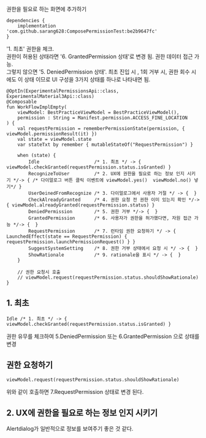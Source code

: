 권한을 필요로 하는 화면에 추가하기

```
dependencies {
    implementation 'com.github.sarang628:ComposePermissionTest:be2b9647fc'
}
```

'1. 최초' 권한을 체크.<br>
권한이 허용된 상태라면 '6. GrantedPermission 상태'로 변경 됨. 권한 데이터 접근 가능.<br>
그렇지 않으면 '5. DeniedPermission 상태'. 최초 진입 시 , 1회 거부 시, 권한 회수 시에도 이 상태 이므로 UI 구성을 3가지 상태를 하나로 나타내면 됨.

```
@OptIn(ExperimentalPermissionsApi::class, ExperimentalMaterial3Api::class)
@Composable
fun WorkFlowImplEmpty(
    viewModel: BestPracticeViewModel = BestPracticeViewModel(),
    permission : String = Manifest.permission.ACCESS_FINE_LOCATION
) {
    val requestPermission = rememberPermissionState(permission, { viewModel.permissionResult(it) })
    val state = viewModel.state
    var stateTxt by remember { mutableStateOf("RequestPermission") }

    when (state) {
        Idle                    /* 1. 최초 */ -> { viewModel.checkGranted(requestPermission.status.isGranted) }
        RecognizeToUser         /* 2. UX에 권한을 필요로 하는 정보 인지 시키기 */-> { /* 다이얼로그 버튼 클릭 이벤트에 viewModel.yes()  viewModel.no() 넣기*/ }
        UserDeinedFromRecognize /* 3. 다이얼로그에서 사용자 거절 */ -> {  }
        CheckAlreadyGranted     /* 4. 권한 요청 전 권한 이미 있는지 확인 */-> { viewModel.alreadyGranted(requestPermission.status) }
        DeniedPermission        /* 5. 권한 거부 */-> {  }
        GrantedPermission       /* 6. 사용자가 권한을 허가했다면, 자원 접근 가능 */-> {  }
        RequestPermission       /* 7. 런타임 권한 요청하기 */ -> { LaunchedEffect(state == RequestPermission) { requestPermission.launchPermissionRequest() } }
        SuggestSystemSetting    /* 8. 권한 거부 상태에서 요청 시 */ -> {  }
        ShowRationale           /* 9. rationale을 표시 */ -> {  }
    }

    // 권한 요청시 호출
    // viewModel.request(requestPermission.status.shouldShowRationale)
}
```

## 1. 최초
```
Idle /* 1. 최초 */ -> { viewModel.checkGranted(requestPermission.status.isGranted) }
```
권한 유무를 체크하여 5.DeniedPermission 또는 6.GrantedPermission 으로 상태를 변경

## 권한 요청하기
```
viewModel.request(requestPermission.status.shouldShowRationale)
```
위와 같이 호출하면 7.RequestPermission 상태로 변경 된다.

## 2. UX에 권한을 필요로 하는 정보 인지 시키기

Alertdialog가 일반적으로 정보를 보여주기 좋은 것 같다.

